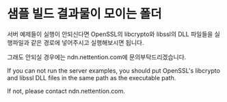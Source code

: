 ﻿# 샘플 빌드 결과물이 모이는 폴더

서버 예제들이 실행이 안되신다면 OpenSSL의 libcrypto와 libssl의 DLL 파일들을 실행파일과 같은 경로에 넣어주시고 실행해보시면 됩니다.

그래도 안되실 경우에는 ndn.nettention.com에 문의부탁드리겠습니다.

If you can not run the server examples, you should put OpenSSL's libcrypto and libssl DLL files in the same path as the executable path.

If not, please contact ndn.nettention.com.